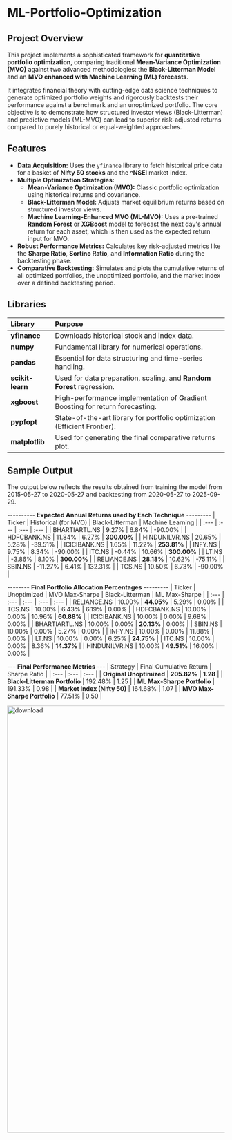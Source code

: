 # ML-Portfolio-Optimization

## Project Overview

This project implements a sophisticated framework for **quantitative portfolio optimization**, comparing traditional **Mean-Variance Optimization (MVO)** against two advanced methodologies: the **Black-Litterman Model** and an **MVO enhanced with Machine Learning (ML) forecasts**.

It integrates financial theory with cutting-edge data science techniques to generate optimized portfolio weights and rigorously backtests their performance against a benchmark and an unoptimized portfolio. The core objective is to demonstrate how structured investor views (Black-Litterman) and predictive models (ML-MVO) can lead to superior risk-adjusted returns compared to purely historical or equal-weighted approaches.

## Features

- **Data Acquisition:** Uses the `yfinance` library to fetch historical price data for a basket of **Nifty 50 stocks** and the **^NSEI** market index.
- **Multiple Optimization Strategies:**
    - **Mean-Variance Optimization (MVO):** Classic portfolio optimization using historical returns and covariance.
    - **Black-Litterman Model:** Adjusts market equilibrium returns based on structured investor views.
    - **Machine Learning-Enhanced MVO (ML-MVO):** Uses a pre-trained **Random Forest** or **XGBoost** model to forecast the next day's annual return for each asset, which is then used as the expected return input for MVO.
- **Robust Performance Metrics:** Calculates key risk-adjusted metrics like the **Sharpe Ratio**, **Sortino Ratio**, and **Information Ratio** during the backtesting phase.
- **Comparative Backtesting:** Simulates and plots the cumulative returns of all optimized portfolios, the unoptimized portfolio, and the market index over a defined backtesting period.

## Libraries

| Library | Purpose |
| :--- | :--- |
| **yfinance** | Downloads historical stock and index data. |
| **numpy** | Fundamental library for numerical operations. |
| **pandas** | Essential for data structuring and time-series handling. |
| **scikit-learn** | Used for data preparation, scaling, and **Random Forest** regression. |
| **xgboost** | High-performance implementation of Gradient Boosting for return forecasting. |
| **pypfopt** | State-of-the-art library for portfolio optimization (Efficient Frontier). |
| **matplotlib** | Used for generating the final comparative returns plot. |

## Sample Output

The output below reflects the results obtained from training the model from 2015-05-27 to 2020-05-27 and backtesting from 2020-05-27 to 2025-09-29.

---------- **Expected Annual Returns used by Each Technique** ---------
| Ticker | Historical (for MVO) | Black-Litterman | Machine Learning |
| :--- | :--- | :--- | :--- |
| BHARTIARTL.NS | 9.27% | 6.84% | -90.00% |
| HDFCBANK.NS | 11.84% | 6.27% | **300.00%** |
| HINDUNILVR.NS | 20.65% | 5.28% | -39.51% |
| ICICIBANK.NS | 1.65% | 11.22% | **253.81%** |
| INFY.NS | 9.75% | 8.34% | -90.00% |
| ITC.NS | -0.44% | 10.66% | **300.00%** |
| LT.NS | -3.86% | 8.10% | **300.00%** |
| RELIANCE.NS | **28.18%** | 10.62% | -75.11% |
| SBIN.NS | -11.27% | 6.41% | 132.31% |
| TCS.NS | 10.50% | 6.73% | -90.00% |


-------- **Final Portfolio Allocation Percentages** ---------
| Ticker | Unoptimized | MVO Max-Sharpe | Black-Litterman | ML Max-Sharpe |
| :--- | :--- | :--- | :--- | :--- |
| RELIANCE.NS | 10.00% | **44.05%** | 5.29% | 0.00% |
| TCS.NS | 10.00% | 6.43% | 6.19% | 0.00% |
| HDFCBANK.NS | 10.00% | 0.00% | 10.96% | **60.88%** |
| ICICIBANK.NS | 10.00% | 0.00% | 9.68% | 0.00% |
| BHARTIARTL.NS | 10.00% | 0.00% | **20.13%** | 0.00% |
| SBIN.NS | 10.00% | 0.00% | 5.27% | 0.00% |
| INFY.NS | 10.00% | 0.00% | 11.88% | 0.00% |
| LT.NS | 10.00% | 0.00% | 6.25% | **24.75%** |
| ITC.NS | 10.00% | 0.00% | 8.36% | **14.37%** |
| HINDUNILVR.NS | 10.00% | **49.51%** | 16.00% | 0.00% |

--- **Final Performance Metrics** ---
| Strategy | Final Cumulative Return | Sharpe Ratio |
| :--- | :--- | :--- |
| **Original Unoptimized** | **205.82%** | **1.28** |
| **Black-Litterman Portfolio** | 192.48% | 1.25 |
| **ML Max-Sharpe Portfolio** | 191.33% | 0.98 |
| **Market Index (Nifty 50)** | 164.68% | 1.07 |
| **MVO Max-Sharpe Portfolio** | 77.51% | 0.50 |

<img width="1789" height="989" alt="download" src="https://github.com/user-attachments/assets/a33b4433-0b39-4c48-a5ec-e5773089ec5e" />

